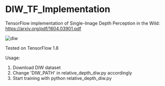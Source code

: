 # DIW_TF_Implementation
TensorFlow implementation of Single-Image Depth Perception in the Wild: https://arxiv.org/pdf/1604.03901.pdf

<img src="https://user-images.githubusercontent.com/5975007/97656096-a0016680-1a34-11eb-886a-8e5282c2a3cd.png" alt="diw"/>

Tested on TensorFlow 1.8

Usage:
1. Download DIW dataset
2. Change 'DIW_PATH' in relative_depth_diw.py accordingly
3. Start training with python relative_depth_diw.py
